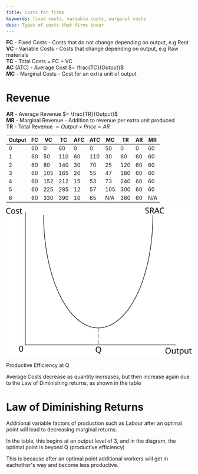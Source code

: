 ```yaml
---
title: Costs for firms
keywords: fixed costs, variable costs, marginal costs
desc: Types of costs that firms incur
---
```


**FC** - Fixed Costs - Costs that do not change depending on output, e.g Rent  
**VC** - Variable Costs - Costs that change depending on output, e.g Raw materials  
**TC** - Total Costs = FC + VC  
**AC** (ATC) - Average Cost $= \frac{TC}{Output}$  
**MC** - Marginal Costs - Cost for an extra unit of output

# Revenue #
**AR** - Average Revenue $= \frac{TR}{Output}$  
**MR** - Marginal Revenue - Addition to revenue per extra unit produced  
**TR** - Total Revenue $= Output \times Price = AR$

| Output | FC | VC | TC | AFC | ATC | MC | TR | AR | MR |
| ---    |--- |--- |--- | --- | --- |--- |--- |--- |--- |
| 0      | 60 | 0  | 60 | 0   | 0   | 50 | 0  | 0  | 60 |
| 1      | 60 | 50 | 110| 60  | 110 | 30 | 60 | 60 | 60 |
| 2      | 60 | 80 | 140| 30  | 70  | 25 | 120| 60 | 60 |
| 3      | 60 | 105| 165| 20  | 55  | 47 | 180| 60 | 60 |
| 4      | 60 | 152| 212| 15  | 53  | 73 | 240| 60 | 60 |
| 5      | 60 | 225| 285| 12  | 57  | 105| 300| 60 | 60 |
| 6      | 60 | 330| 390| 10  | 65  | N/A| 360| 60 | N/A|

![SRAC Curve](diagrams\srac_curve.svg#mono-black)

Productive Efficiency at Q

Average Costs decrease as quantity increases, but then increase again due to the Law of Diminishing returns, as shown in the table

# Law of Diminishing Returns #
Additional variable factors of production such as Labour after an optimal point will lead to decreasing marginal returns.

In the table, this begins at an output level of 3, and in the diagram, the optimal point is beyond Q (productive efficiency)

This is because after an optimal point additional workers will get in eachother's way and become less productive.